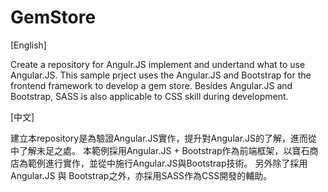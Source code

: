 # GemStore

[English]

Create a repository for Angulr.JS implement and undertand what to use Angular.JS.
This sample prject uses the Angular.JS and Bootstrap for the frontend framework to develop a gem store.
Besides Angular.JS and Bootstrap, SASS is also applicable to CSS skill during development.


[中文]

建立本repository是為驗證Angular.JS實作，提升對Angular.JS的了解，進而從中了解未足之處。
本範例採用Angular.JS + Bootstrap作為前端框架，以寶石商店為範例進行實作，並從中施行Angular.JS與Bootstrap技術。
另外除了採用Angular.JS 與 Bootstrap之外，亦採用SASS作為CSS開發的輔助。
